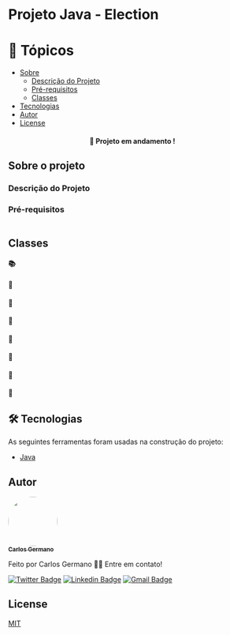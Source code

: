 # Projeto Java - Election

🏁 Tópicos
=================

* [Sobre](#sobre)
    * [Descrição do Projeto](#Descrição)
    * [Pré-requisitos](#Pré-requisitos)
    * [Classes](#Classes)
* [Tecnologias](#Tecnologias)
* [Autor](#Autor)
* [License](#License)

<h4 align="center"> 
	🚀 Projeto em andamento !
</h4>

## Sobre o projeto
### Descrição do Projeto

### Pré-requisitos


```bash
```

## Classes
#### 📚 

#### 📕

#### 📘 

#### 📗 

#### 📙

#### 📒 

#### 📓 

#### 📔


## 🛠 Tecnologias

As seguintes ferramentas foram usadas na construção do projeto:
- [Java](https://expo.io/)

## Autor

<a href="https://www.linkedin.com/in/carlos-germano/">
 <img style="border-radius: 50%;" src="https://pbs.twimg.com/profile_images/1350631414790828036/CCJUE61E_400x400.jpg" width="100px;" alt=""/>
 <br />
 <sub><b>Carlos Germano</b></sub></a>

Feito por Carlos Germano 👋🏽 Entre em contato!

[![Twitter Badge](https://img.shields.io/badge/-@germano__carlos-1ca0f1?style=flat-square&labelColor=1ca0f1&logo=twitter&logoColor=white&link=https://twitter.com/germano__carlos)](https://twitter.com/germano__carlos)
[![Linkedin Badge](https://img.shields.io/badge/-Carlos-blue?style=flat-square&logo=Linkedin&logoColor=white&link=https://www.linkedin.com/in/carlos-germano/)](https://www.linkedin.com/in/carlos-germano/)
[![Gmail Badge](https://img.shields.io/badge/-germano.carlos2712@gmail.com-c14438?style=flat-square&logo=Gmail&logoColor=white&link=mailto:germano.carlos2712@gmail.com)](mailto:tgmarinho@gmail.com)

## License
[MIT](https://choosealicense.com/licenses/mit/)